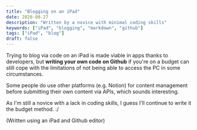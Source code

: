```yaml
---
title: "Blogging on an iPad"
date: 2020-08-27
description: "Written by a novice with minimal coding skills"
keywords: ["iPad", "blogging", "markdown", "github"]
tags: ["iPad", "blog"]
draft: false
---
```


Trying to blog via code on an iPad is made viable in apps thanks to developers, but **writing your own code on Github** if you're on a budget can still cope with the limitations of not being able to access the PC in some circumstances.

Some people do use other platforms (e.g. Notion) for content management before submitting their own content via APIs, which sounds interesting.

As I'm still a novice with a lack in coding skills, I guess I'll continue to write it the budget method. :/

(Written using an iPad and Github editor)
